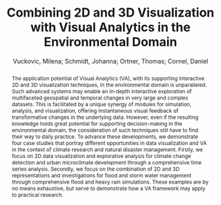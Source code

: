 ---
layout: technique
title: "Combining 2D and 3D Visualization with Visual Analytics in the Environmental Domain"
classifications:
    system_type: "True"
    technique: "False"
    design_study: "False"
    evaluation: "False"
    data: "False"
    analysis: "False"
    generation: "False"
    curation_and_transformation: "False"
    management: "False"
    modeling: "False"
    urban_analysis: "True"
    visualization: "True"
    sunlight_access: "False"
    wind_ventilation: "False"
    view_impact: "False"
    energy: "False"
    damage_and_disaster_management: "True"
    climate: "False"
    sound: "False"
    property_cadastre: "False"
    others: "False"
    lookup: "False"
    browse: "True"
    locate: "False"
    explore: "True"
    identify: "True"
    compare: "False"
    summarize: "True"
    distribution: "True"
    trends: "False"
    outliers: "True"
    extremes: "False"
    features: "True"
    target_discovery: "True"
    target_access: "True"
    spatial_relation: "True"
    buildings: "True"
    streets: "True"
    nature: "True"
    uniform_discretization: "False"
    structural_subdivision: "True"
    univariate: "False"
    multivariate: "True"
    volumetric: "True"
    temporal: "True"
    sensing: "False"
    statistical: "False"
    simulation_based: "True"
    learning_based: "False"
    surveyed: "False"
    site: "True"
    block: "True"
    multi_block: "True"
    city: "True"
    va_wo_model: "False"
    post_model: "False"
    model_integrated: "True"
    assisted_models: "False"
    overlay: "True"
    embedded: "True"
    linked: "True"
    temporal_jx: "True"
    spatial_jx: "False"
    filter: "True"
    aggregate: "True"
    embed: "False"
    glyphs: "False"
    bar_charts: "True"
    scatterplots: "False"
    matrix: "True"
    parallel_coordinates: "False"
    map_2d: "False"
    map_3d: "True"
    walking: "False"
    steering: "False"
    selection_based: "False"
    manipulation_based: "True"
    distortion: "False"
    ghosting: "False"
    culling: "False"
    birds_view: "True"
    multi_view: "False"
    assisted_steering: "False"
    other: "False"
    vr_cave: "False"
    ar: "False"
    desktop: "True"
    mobile: "False"
    case_study: "True"
    user_study: "False"
    statistical_evaluation: "False"
    expert_interviews: "False"
key: "XEHGS7QN"
item_type: "journalArticle"
publication_year: "2021"
author: "Vuckovic, Milena; Schmidt, Johanna; Ortner, Thomas; Cornel, Daniel"
publication_title: "Information"
isbn: "nan"
issn: "2078-2489"
doi: "10.3390/info13010007"
url_paper: "https://www.mdpi.com/2078-2489/13/1/7"
abstract_note: "The application potential of Visual Analytics (VA), with its supporting interactive 2D and 3D visualization techniques, in the environmental domain is unparalleled. Such advanced systems may enable an in-depth interactive exploration of multifaceted geospatial and temporal changes in very large and complex datasets. This is facilitated by a unique synergy of modules for simulation, analysis, and visualization, offering instantaneous visual feedback of transformative changes in the underlying data. However, even if the resulting knowledge holds great potential for supporting decision-making in the environmental domain, the consideration of such techniques still have to find their way to daily practice. To advance these developments, we demonstrate four case studies that portray different opportunities in data visualization and VA in the context of climate research and natural disaster management. Firstly, we focus on 2D data visualization and explorative analysis for climate change detection and urban microclimate development through a comprehensive time series analysis. Secondly, we focus on the combination of 2D and 3D representations and investigations for flood and storm water management through comprehensive flood and heavy rain simulations. These examples are by no means exhaustive, but serve to demonstrate how a VA framework may apply to practical research."
date_added: "2023-01-30 00:33:50"
date_modified: "2023-01-30 00:33:50"
access_date: "2023-01-30 00:33:50"
pages: "7"
num_pages: "nan"
issue: "1"
volume: "13.0"
number_of_volumes: "nan"
journal_abbreviation: "Information"
short_title: "nan"
series: "nan"
series_number: "nan"
series_text: "nan"
series_title: "nan"
publisher: "nan"
place: "nan"
language: "en"
rights: "nan"
type: "nan"
archive: "nan"
archive_location: "nan"
library_catalog: "DOI.org (Crossref)"
call_number: "nan"
extra: "nan"
notes: "nan"
link_attachments: "nan"
manual_tags: "nan"
automatic_tags: "nan"
editor: "nan"
series_editor: "nan"
translator: "nan"
contributor: "nan"
attorney_agent: "nan"
book_author: "nan"
cast_member: "nan"
commenter: "nan"
composer: "nan"
cosponsor: "nan"
counsel: "nan"
interviewer: "nan"
producer: "nan"
recipient: "nan"
reviewed_author: "nan"
scriptwriter: "nan"
words_by: "nan"
guest: "nan"
number: "nan"
edition: "nan"
running_time: "nan"
scale: "nan"
medium: "nan"
artwork_size: "nan"
filing_date: "nan"
application_number: "nan"
assignee: "nan"
issuing_authority: "nan"
country: "nan"
meeting_name: "nan"
conference_name: "nan"
court: "nan"
references: "nan"
reporter: "nan"
legal_status: "nan"
priority_numbers: "nan"
programming_language: "nan"
version: "nan"
system: "nan"
code: "nan"
code_number: "nan"
section: "nan"
session: "nan"
committee: "nan"
history: "nan"
legislative_body: "nan"
abstract: "The application potential of Visual Analytics (VA), with its supporting interactive 2D and 3D visualization techniques, in the environmental domain is unparalleled. Such advanced systems may enable an in-depth interactive exploration of multifaceted geospatial and temporal changes in very large and complex datasets. This is facilitated by a unique synergy of modules for simulation, analysis, and visualization, offering instantaneous visual feedback of transformative changes in the underlying data. However, even if the resulting knowledge holds great potential for supporting decision-making in the environmental domain, the consideration of such techniques still have to find their way to daily practice. To advance these developments, we demonstrate four case studies that portray different opportunities in data visualization and VA in the context of climate research and natural disaster management. Firstly, we focus on 2D data visualization and explorative analysis for climate change detection and urban microclimate development through a comprehensive time series analysis. Secondly, we focus on the combination of 2D and 3D representations and investigations for flood and storm water management through comprehensive flood and heavy rain simulations. These examples are by no means exhaustive, but serve to demonstrate how a VA framework may apply to practical research."
---